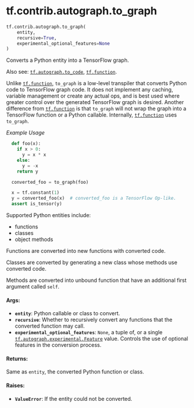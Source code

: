 <div itemscope itemtype="http://developers.google.com/ReferenceObject">
<meta itemprop="name" content="tf.contrib.autograph.to_graph" />
<meta itemprop="path" content="Stable" />
</div>

# tf.contrib.autograph.to_graph

``` python
tf.contrib.autograph.to_graph(
    entity,
    recursive=True,
    experimental_optional_features=None
)
```

Converts a Python entity into a TensorFlow graph.

Also see: <a href="../../../tf/autograph/to_code.md"><code>tf.autograph.to_code</code></a>, <a href="../../../tf/function.md"><code>tf.function</code></a>.

Unlike <a href="../../../tf/function.md"><code>tf.function</code></a>, `to_graph` is a low-level transpiler that converts
Python code to TensorFlow graph code. It does not implement any caching,
variable management or create any actual ops, and is best used where greater
control over the generated TensorFlow graph is desired. Another difference
from <a href="../../../tf/function.md"><code>tf.function</code></a> is that `to_graph` will not wrap the graph into a
TensorFlow function or a Python callable. Internally, <a href="../../../tf/function.md"><code>tf.function</code></a> uses
`to_graph`.

_Example Usage_

```python
  def foo(x):
    if x > 0:
      y = x * x
    else:
      y = -x
    return y

  converted_foo = to_graph(foo)

  x = tf.constant(1)
  y = converted_foo(x)  # converted_foo is a TensorFlow Op-like.
  assert is_tensor(y)
```

Supported Python entities include:
  * functions
  * classes
  * object methods

Functions are converted into new functions with converted code.

Classes are converted by generating a new class whose methods use converted
code.

Methods are converted into unbound function that have an additional first
argument called `self`.

#### Args:

* <b>`entity`</b>: Python callable or class to convert.
* <b>`recursive`</b>: Whether to recursively convert any functions that the converted
    function may call.
* <b>`experimental_optional_features`</b>: `None`, a tuple of, or a single
    <a href="../../../tf/autograph/experimental/Feature.md"><code>tf.autograph.experimental.Feature</code></a> value. Controls the use of optional
    features in the conversion process.


#### Returns:

Same as `entity`, the converted Python function or class.


#### Raises:

* <b>`ValueError`</b>: If the entity could not be converted.